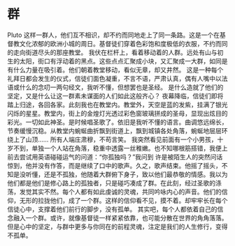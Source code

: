 # 群
Pluto
这样一群人，他们互不相识，却不约而同地走上了同一条路。这是一个在基督教文化浓郁的欧洲小城的周日。基督徒们穿着色彩饱和度极低的衣服，不约而同的走向街道尽头的那座教堂。
我伏在栏杆上，看着移动着的人群。远处有山与初生的太阳，街口有浮动着的黑点。这些点点汇聚成小块，又汇聚成一大群，如同是有什么力量在吸引着。他们朝着教堂移动，看似无章，却又井然。
这是一种每个礼拜日都会发生的仪式，信徒们面色凝重，不言不语，严肃认真，偶有人嘴中以法语或什么的念叨一两句经文，我听不懂，但想罢也是圣经。
是什么造就了他们的坚定，又是什么让这一群素未谋面的人们如此这般齐心？
夜幕降临，信徒们即将踏上归途，各回各家。此刻我也在教堂内。教堂外，天空是蓝的发紫，挂满了银光闪烁的星星。教堂内，街上的金煌灯光透过彩色窗玻璃拼成的圣母，显现出炫目的彩光。一切如此神圣。是时候唱圣歌了。依旧是我听不懂的语言。曲调悠远绵长，节奏缓慢沉稳。从教堂内蜿蜒曲折飘到街道上，飘到城镇各处角落，蜿蜒地层层环绕上了山顶……
所有人端庄肃穆，不苟言笑。
我突然看见前面有一个小男孩，十岁不到，单独一个人站在角落，稳重中透露一丝稚嫩。也不知哪根筋搭错，我便上前去尝试用英语碰碰运气的问道：“你孤独吗？”我问到
许是被陌生人的突然问话惊到，他并没有作答，而是继续了口中的歌声。久之，歌声结束。他摇了摇头，不知是没听懂，还是不孤独，他随着大群俯下身子，致以他们最恭敬的情感。我以为他们都是他们是修心路上的孤独者，只是碰巧凑成了群。在此刻，经过圣歌的涤荡，发觉其实不然。每个人都有如此虔诚的灵魂，共同吟咏内心的声音。他们的信仰，无形的拉拢他们，成了一个群。这样的信仰看不见，摸不着。却牢牢长在每个信徒心中，支撑着他们前行的脚步，没有孤单。 
 其实吧，每个人都依着自己的信念融入一个群。或许，就像基督徒一样紧紧依靠，也可能分散在世界的角角落落。但是心中的坚定，与群中更多与你同在的前程灵魂，注定是我们的人生修行，变得不孤单。

